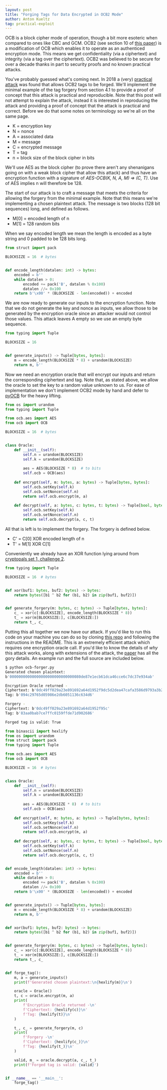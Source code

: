 ```yaml
---
layout: post
title: "Forging Tags for Data Encrypted in OCB2 Mode"
author: Anton Kueltz
tag: practical-exploit
---
```


OCB is a block cipher mode of operation, though a bit more esoteric when compared to
ones like CBC and GCM. OCB2 (see section 10 of
[this paper](https://www.cs.ucdavis.edu/~rogaway/papers/offsets.pdf)) is a modification
of OCB which enables it to operate as an authenticed encryption mode. This means we get
confidentiality (via a ciphertext) and integrity (via a tag over the ciphertext). OCB2
was believed to be secure for over a decade thanks in part to security proofs and no
known practical attacks.

You've probably guessed what's coming next. In 2018 a (very) 
[practical attack](https://eprint.iacr.org/2018/1040.pdf) was found that allows OCB2 tags
to be forged. We'll implement the minimal example of the tag forgery from section 4.1 to
provide a proof of concept that this attack is practical and reproducible. Note that this
post will not attempt to explain the attack, instead it is interested in reproducing the
attack and providing a proof of concept that the attack is practical and correct. Before we do
that some notes on terminology so we're all on the same page.

* K = encryption key
* N = nonce
* A = associated data
* M = message
* C = encrypted message
* T = tag
* n = block size of the block cipher in bits

We'll use AES as the block cipher (to prove there aren't any shenanigans going on with a
weak block cipher that allow this attack) and thus have an encryption function with a
signature of _AES-OCB(K, N, A, M) => (C, T)_. Use of AES implies n will therefore be 128.

The start of our attack is to craft a message that meets the criteria for allowing
the forgery from the minimal example. Note that this means we're implementing a chosen
plaintext attack. The message is two blocks (128 bit sequences) long, and defined as follows.

* M[0] = encoded length of n
* M[1] = 128 random bits

When we say encoded length we mean the length is encoded as a byte string and 0 padded to be
128 bits long.

```python
from struct import pack

BLOCKSIZE = 16  # bytes


def encode_length(datalen: int) -> bytes:
    encoded = b''
    while datalen > 0:
        encoded += pack('B', datalen % 0x100)
        datalen //= 0x100
    return b'\x00' * (BLOCKSIZE - len(encoded)) + encoded
```

We are now ready to generate our inputs to the encryption function. Note that we do not
generate the key and nonce as inputs, we allow those to be generated by the encryption
oracle since an attacker would not control those values. This attack leaves A empty so
we use an empty byte sequence.

```python
from typing import Tuple

BLOCKSIZE = 16


def generate_inputs() -> Tuple[bytes, bytes]:
    m = encode_length(BLOCKSIZE * 8) + urandom(BLOCKSIZE)
    return m, b''
```

Now we need an encryption oracle that will encrypt our inputs and return the corresponding
ciphertext and tag. Note that, as stated above, we allow the oracle to set the key to a
random value unknown to us. For ease of implementation we don't implement OCB2 mode by hand
and defer to [pyOCB](https://github.com/kravietz/pyOCB) for the heavy lifting.

```python
from os import urandom
from typing import Tuple

from ocb.aes import AES
from ocb import OCB

BLOCKSIZE = 16  # bytes


class Oracle:
    def __init__(self):
        self.n = urandom(BLOCKSIZE)
        self.k = urandom(BLOCKSIZE)
        
        aes = AES(BLOCKSIZE * 8)  # to bits
        self.ocb = OCB(aes)
    
    def encrypt(self, m: bytes, a: bytes) -> Tuple[bytes, bytes]:
        self.ocb.setKey(self.k)
        self.ocb.setNonce(self.n)
        return self.ocb.encrypt(m, a)
    
    def decrypt(self, a: bytes, c: bytes, t: bytes) -> Tuple[bool, bytes]:
        self.ocb.setKey(self.k)
        self.ocb.setNonce(self.n)
        return self.ocb.decrypt(a, c, t)
```

All that is left is to implement the forgery. The forgery is defined below.

* C' = C[0] XOR encoded length of n
* T' = M[1] XOR C[1]

Conveniently we already have an XOR function lying around from
[cryptopals set 1, challenge 2](/2022/10/06/cryptopals-set1-challenge2.html).

```python
from typing import Tuple

BLOCKSIZE = 16  # bytes


def xor(buf1: bytes, buf2: bytes) -> bytes:
    return bytes([b1 ^ b2 for (b1, b2) in zip(buf1, buf2)])


def generate_forgery(m: bytes, c: bytes) -> Tuple[bytes, bytes]:
    c_ = xor(c[:BLOCKSIZE], encode_length(BLOCKSIZE * 8))
    t_ = xor(m[BLOCKSIZE:], c[BLOCKSIZE:])
    return t_, c_
```

Putting this all together we now have our attack. If you'd like to run this code on your
machine you can do so by cloning [this repo](https://github.com/AntonKueltz/ocb-forger)
and following the instructions in the README. This is an extremely efficient attack which
requires one encryption oracle call. If you'd like to know the details of _why_ this attack
works, along with extensions of the attack, the [paper](https://eprint.iacr.org/2018/1040.pdf)
has all the gory details. An example run and the full source are included below.

```bash
$ python ocb-forger.py
Generated chosen plaintext:
b'00000000000000000000000000000080de87e1ecb61dca46cce6c7dc37e934ab'

Encryption Oracle returned -
Ciphertext: b'0dc49ff029a23e891692a64d1952f9dc5d2dea47cafa3586d9793a3b2a79122d'
Tag: b'094c29765d05986e2db6051136c634d6'

Forgery -
Ciphertext: b'0dc49ff029a23e891692a64d1952f95c'
Tag: b'83aa0bab7ce7ffc0159ffde71d902686'

Forged tag is valid: True
```

```python
from binascii import hexlify
from os import urandom
from struct import pack
from typing import Tuple

from ocb.aes import AES
from ocb import OCB

BLOCKSIZE = 16  # bytes


class Oracle:
    def __init__(self):
        self.n = urandom(BLOCKSIZE)
        self.k = urandom(BLOCKSIZE)
        
        aes = AES(BLOCKSIZE * 8)  # to bits
        self.ocb = OCB(aes)
    
    def encrypt(self, m: bytes, a: bytes) -> Tuple[bytes, bytes]:
        self.ocb.setKey(self.k)
        self.ocb.setNonce(self.n)
        return self.ocb.encrypt(m, a)
    
    def decrypt(self, a: bytes, c: bytes, t: bytes) -> Tuple[bool, bytes]:
        self.ocb.setKey(self.k)
        self.ocb.setNonce(self.n)
        return self.ocb.decrypt(a, c, t)


def encode_length(datalen: int) -> bytes:
    encoded = b''
    while datalen > 0:
        encoded += pack('B', datalen % 0x100)
        datalen //= 0x100
    return b'\x00' * (BLOCKSIZE - len(encoded)) + encoded


def generate_inputs() -> Tuple[bytes, bytes]:
    m = encode_length(BLOCKSIZE * 8) + urandom(BLOCKSIZE)
    return m, b''


def xor(buf1: bytes, buf2: bytes) -> bytes:
    return bytes([b1 ^ b2 for (b1, b2) in zip(buf1, buf2)])


def generate_forgery(m: bytes, c: bytes) -> Tuple[bytes, bytes]:
    c_ = xor(c[:BLOCKSIZE], encode_length(BLOCKSIZE * 8))
    t_ = xor(m[BLOCKSIZE:], c[BLOCKSIZE:])
    return t_, c_


def forge_tag():
    m, a = generate_inputs()
    print(f'Generated chosen plaintext:\n{hexlify(m)}\n')

    oracle = Oracle()
    t, c = oracle.encrypt(m, a)
    print(
        f'Encryption Oracle returned -\n'
        f'Ciphertext: {hexlify(c)}\n'
        f'Tag: {hexlify(t)}\n'
    )

    t_, c_ = generate_forgery(m, c)
    print(
        f'Forgery -\n'
        f'Ciphertext: {hexlify(c_)}\n'
        f'Tag: {hexlify(t_)}\n'
    )

    valid, m_ = oracle.decrypt(a, c_, t_)
    print(f'Forged tag is valid: {valid}')


if __name__ == '__main__':
    forge_tag()
```
